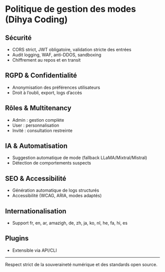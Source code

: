 # Politique de gestion des modes (Dihya Coding)

## Sécurité
- CORS strict, JWT obligatoire, validation stricte des entrées
- Audit logging, WAF, anti-DDOS, sandboxing
- Chiffrement au repos et en transit

## RGPD & Confidentialité
- Anonymisation des préférences utilisateurs
- Droit à l’oubli, export, logs d’accès

## Rôles & Multitenancy
- Admin : gestion complète
- User : personnalisation
- Invité : consultation restreinte

## IA & Automatisation
- Suggestion automatique de mode (fallback LLaMA/Mixtral/Mistral)
- Détection de comportements suspects

## SEO & Accessibilité
- Génération automatique de logs structurés
- Accessibilité (WCAG, ARIA, modes adaptés)

## Internationalisation
- Support fr, en, ar, amazigh, de, zh, ja, ko, nl, he, fa, hi, es

## Plugins
- Extensible via API/CLI

---
Respect strict de la souveraineté numérique et des standards open source.

